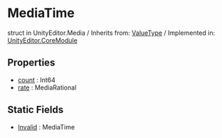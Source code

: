 # MediaTime
struct in UnityEditor.Media
 / Inherits from: <a href="https://docs.unity3d.com/6000.0/Documentation/ScriptReference/ValueType.html">ValueType</a> / Implemented in: <a href="https://docs.unity3d.com/6000.0/Documentation/ScriptReference/UnityEditor.CoreModule.html">UnityEditor.CoreModule</a>

## Properties
- <a href="https://docs.unity3d.com/6000.0/Documentation/ScriptReference/MediaTime-count.html">count</a> : Int64
- <a href="https://docs.unity3d.com/6000.0/Documentation/ScriptReference/MediaTime-rate.html">rate</a> : MediaRational

## Static Fields
- <a href="https://docs.unity3d.com/6000.0/Documentation/ScriptReference/MediaTime-Invalid.html">Invalid</a> : MediaTime
